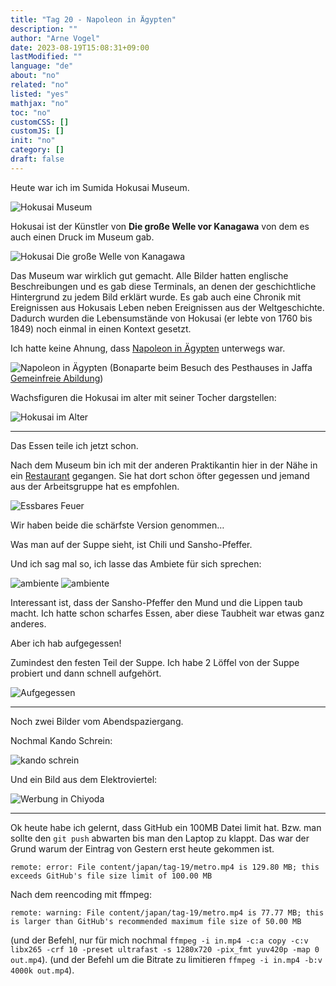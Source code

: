 ```yaml
---
title: "Tag 20 - Napoleon in Ägypten"
description: ""
author: "Arne Vogel"
date: 2023-08-19T15:08:31+09:00
lastModified: ""
language: "de"
about: "no"
related: "no"
listed: "yes"
mathjax: "no"
toc: "no"
customCSS: []
customJS: []
init: "no"
category: []
draft: false
---
```



Heute war ich im Sumida Hokusai Museum.

![Hokusai Museum](hokusai-museum.jpg)

Hokusai ist der Künstler von **Die große Welle vor Kanagawa** von dem es auch einen Druck im Museum gab.

![Hokusai Die große Welle von Kanagawa](hokusai-welle.jpg)

Das Museum war wirklich gut gemacht.
Alle Bilder hatten englische Beschreibungen und es gab diese Terminals, an denen der geschichtliche Hintergrund zu jedem Bild erklärt wurde.
Es gab auch eine Chronik mit Ereignissen aus Hokusais Leben neben Ereignissen aus der Weltgeschichte.
Dadurch wurden die Lebensumstände von Hokusai (er lebte von 1760 bis 1849) noch einmal in einen Kontext gesetzt.

Ich hatte keine Ahnung, dass [Napoleon in Ägypten](https://de.wikipedia.org/wiki/%C3%84gyptische_Expedition) unterwegs war.

![Napoleon in Ägypten](bonaparte.jpg)
(Bonaparte beim Besuch des Pesthauses in Jaffa [Gemeinfreie Abildung](https://commons.wikimedia.org/wiki/File:Antoine-Jean_Gros_-_Bonaparte_visitant_les_pestif%C3%A9r%C3%A9s_de_Jaffa.jpg))

Wachsfiguren die Hokusai im alter mit seiner Tocher dargstellen:

![Hokusai im Alter](hokusai-wohnung.jpg)

---

Das Essen teile ich jetzt schon.


Nach dem Museum bin ich mit der anderen Praktikantin hier in der Nähe in ein [Restaurant](https://kikanbo.co.jp/) gegangen.
Sie hat dort schon öfter gegessen und jemand aus der Arbeitsgruppe hat es empfohlen.

![Essbares Feuer](feuer.jpg)

Wir haben beide die schärfste Version genommen…

Was man auf der Suppe sieht, ist Chili und Sansho-Pfeffer.

Und ich sag mal so, ich lasse das Ambiete für sich sprechen:

![ambiente](ambiente.jpg)
![ambiente](ambiente2.jpg)

Interessant ist, dass der Sansho-Pfeffer den Mund und die Lippen taub macht.
Ich hatte schon scharfes Essen, aber diese Taubheit war etwas ganz anderes.

Aber ich hab aufgegessen!

Zumindest den festen Teil der Suppe.
Ich habe 2 Löffel von der Suppe probiert und dann schnell aufgehört.

![Aufgegessen](aufgegessen.jpg)

---

Noch zwei Bilder vom Abendspaziergang.

Nochmal Kando Schrein:

![kando schrein](kando.jpg)

Und ein Bild aus dem Elektroviertel:

![Werbung in Chiyoda](werbung.jpg)

---

Ok heute habe ich gelernt, dass GitHub ein 100MB Datei limit hat.
Bzw. man sollte den `git push` abwarten bis man den Laptop zu klappt.
Das war der Grund warum der Eintrag von Gestern erst heute gekommen ist.

`remote: error: File content/japan/tag-19/metro.mp4 is 129.80 MB; this exceeds GitHub's file size limit of 100.00 MB`

Nach dem reencoding mit ffmpeg:

`remote: warning: File content/japan/tag-19/metro.mp4 is 77.77 MB; this is larger than GitHub's recommended maximum file size of 50.00 MB`

(und der Befehl, nur für mich nochmal `ffmpeg -i in.mp4 -c:a copy -c:v libx265 -crf 10 -preset ultrafast -s 1280x720 -pix_fmt yuv420p -map 0 out.mp4`).
(und der Befehl um die Bitrate zu limitieren `ffmpeg -i in.mp4 -b:v 4000k out.mp4`).

